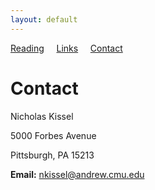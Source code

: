 ```yaml
---
layout: default
---
```


[Reading](reading.md) &nbsp;&nbsp;&nbsp; [Links](links.md) &nbsp;&nbsp;&nbsp; [Contact](contact.md)

# Contact

Nicholas Kissel

5000 Forbes Avenue

Pittsburgh, PA 15213

**Email:** nkissel@andrew.cmu.edu